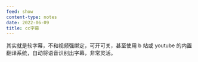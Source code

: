 ```yaml
---
feed: show
content-type: notes
date: 2022-06-09
title: cc字幕
---
```


其实就是软字幕，不和视频强绑定，可开可关，甚至使用 b 站或 youtube 的内置翻译系统，自动将语音识别出字幕，非常灵活。
